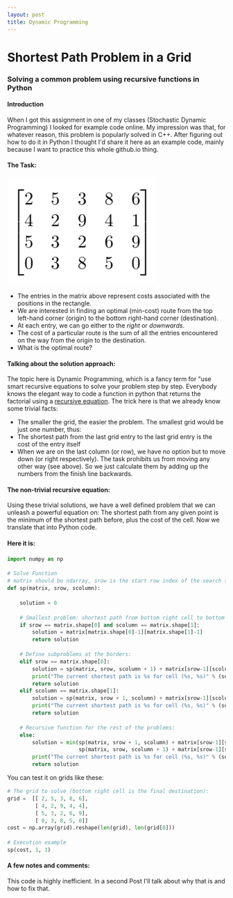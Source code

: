 ```yaml
---
layout: post
title: Dynamic Programming
---
```


# Shortest Path Problem in a Grid
### Solving a common problem using recursive functions in Python
#### Introduction
When I got this assignment in one of my classes (Stochastic Dynamic Programming) I looked for example code online. My impression was that, for whatever reason, this problem is popularly solved in C++. After figuring out how to do it in Python I thought I'd share it here as an example code, mainly because I want to practice this whole github.io thing.
#### The Task:
![Cost-Matrix](/images/Cost-Matrix.png "Cost-Matrix")
- The entries in the matrix above represent costs associated with the positions in the rectangle.
- We are interested in finding an optimal (min-cost) route from the top left-hand corner (origin) to the bottom
right-hand corner (destination).
- At each entry, we can go either to the *right* or *downwards*.
- The cost of a particular route is the sum of all the entries encountered on the way from the origin to the destination.
- What is the optimal route? 
#### Talking about the solution approach:
The topic here is Dynamic Programming, which is a fancy term for "use smart recursive equations to solve your problem step by step. Everybody knows the elegant way to code a function in python that returns the factorial using a [recursive equation](https://www.python-course.eu/recursive_functions.php). The trick here is that we already know some trivial facts:
- The smaller the grid, the easier the problem. The smallest grid would be just one number, thus:
- The shortest path from the last grid entry to the last grid entry is the cost of the entry itself
- When we are on the last column (or row), we have no option but to move down (or right respectively). The task prohibits us from moving any other way (see above). So we just calculate them by adding up the numbers from the finish line backwards.
#### The non-trivial recursive equation:
Using these trivial solutions, we have a well defined problem that we can unleash a powerful equation on: The shortest path from any given point is the minimum of the shortest path before, plus the cost of the cell. Now we translate that into Python code.

#### Here it is:

```python
import numpy as np

# Solve Function
# matrix should be ndarray, srow is the start row index of the search (int), scolumn is the respective column
def sp(matrix, srow, scolumn):
    
    solution = 0
    
    # Smallest problem: shortest path from bottom right cell to bottom right cell is cost[bottom right cell].
    if srow == matrix.shape[0] and scolumn == matrix.shape[1]:
        solution = matrix[matrix.shape[0]-1][matrix.shape[1]-1]
        return solution
    
    # Define subproblems at the borders:
    elif srow == matrix.shape[0]:
        solution = sp(matrix, srow, scolumn + 1) + matrix[srow-1][scolumn-1]
        print("The current shortest path is %s for cell (%s, %s)" % (solution, srow, scolumn))
        return solution
    elif scolumn == matrix.shape[1]:
        solution = sp(matrix, srow + 1, scolumn) + matrix[srow-1][scolumn-1]
        print("The current shortest path is %s for cell (%s, %s)" % (solution, srow, scolumn))
        return solution
    
    # Recursive function for the rest of the problems:
    else:
        solution = min(sp(matrix, srow + 1, scolumn) + matrix[srow-1][scolumn-1],
                       sp(matrix, srow, scolumn + 1) + matrix[srow-1][scolumn-1])
        print("The current shortest path is %s for cell (%s, %s)" % (solution, srow, scolumn))
        return solution
```

You can test it on grids like these:

```python
# The grid to solve (bottom right cell is the final destination):
grid =  [[ 2, 5, 3, 8, 6],
         [ 4, 2, 9, 4, 4],
         [ 5, 3, 2, 6, 9],
         [ 0, 3, 8, 5, 0]]
cost = np.array(grid).reshape(len(grid), len(grid[0]))

# Execution example
sp(cost, 1, 1)
```

#### A few notes and comments:

This code is highly inefficient. In a second Post I'll talk about why that is and how to fix that.
